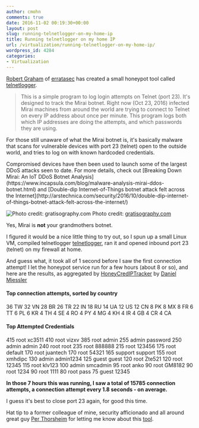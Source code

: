 ```yaml
---
author: cmohn
comments: true
date: 2016-11-02 00:19:30+00:00
layout: post
slug: running-telnetlogger-on-my-home-ip
title: Running telnetlogger on my home IP
url: /virtualization/running-telnetlogger-on-my-home-ip/
wordpress_id: 4284
categories:
- Virtualization
---
```


[Robert Graham](https://twitter.com/ErrataRob) of [erratasec](http://blog.erratasec.com) has created a small honeypot tool called [telnetlogger](https://github.com/robertdavidgraham/telnetlogger).



<blockquote>
  This is a simple program to log login attempts on Telnet (port 23).
  It's designed to track the Mirai botnet. Right now (Oct 23, 2016) infected Mirai machines from around the world are trying to connect to Telnet on every IP address about once per minute. This program logs both which IP addresses are doing the attempts, and which passwords they are using.
</blockquote>



For those still unaware of what the Mirai botnet is, it's basically malware that scans for vulnerable devices with port 23 (telnet) open to the outside world, and tries to log on with known hardcoded credentials.



<!--more-->Compromised devices have then been used to launch some of the largest DDoS attacks seen to date. For more details, check out [Breaking Down Mirai: An IoT DDoS Botnet Analysis](https://www.incapsula.com/blog/malware-analysis-mirai-ddos-botnet.html) and [Double-dip Internet-of-Things botnet attack felt across the Internet](http://arstechnica.com/security/2016/10/double-dip-internet-of-things-botnet-attack-felt-across-the-internet/)

![Photo credit: gratisography.com](http://vninja.net/wordpress/wp-content/uploads/2016/11/330H-1024x683.jpg) Photo credit: [gratisography.com](http://gratisography.com)

Yes, Mirai is **not** your grandmothers botnet.

I figured it would be a nice little thing to try out, so I spun up a small Linux VM, compiled telnetlogger [telnetlogger](https://github.com/robertdavidgraham/telnetlogger), ran it and opened inbound port 23 (telnet) on my firewall at home.

And guess what, it took all of 1 second before I saw the first connection attempt! I let the honeypot service run for a few hours (about 8 or so), and here are the results, as aggregated by [HoneyCredIPTracker](https://github.com/danielmiessler/HoneyCredIPTracker/blob/master/HoneyCredIPTracker.sh) by [Daniel Miessler](https://twitter.com/danielmiessler/status/793138522597187584)



#### Top connection attempts, sorted by country

36 TW
32 VN
28 BR
26 TR
22 IN
18 RU
14 UA
12 US
12 CN
8 PK
8 MX
8 FR
6 TT
6 PL
6 KR
4 TH
4 SE
4 RO
4 PY
4 MG
4 KH
4 IR
4 GB
4 CR
4 CA



#### Top Attempted Credentials



415 root xc3511
410 root vizxv
385 root admin
255 admin password
250 admin admin
240 root root
235 root 888888
215 root 123456
175 root default
170 root juantech
170 root 54321
165 support support
155 root xmhdipc
130 admin admin1234
125 guest guest
120 root Zte521
120 root 12345
115 root klv123
100 admin smcadmin
95 root anko
90 root GM8182
90 root 1234
90 root 1111
80 root pass
75 guest 12345

**In those 7 hours this was running, I saw a total of 15785 connection attempts, a connection attempt every 1.8 seconds - on average.**

I guess it's best to close port 23 again, for good this time.

Hat tip to a former colleague of mine, security afficionado and all around great guy [Per Thorsheim](https://twitter.com/thorsheim) for letting me know about this [tool](https://twitter.com/thorsheim/status/793055315369549824).
